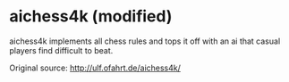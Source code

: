 # aichess4k (modified)

aichess4k implements all chess rules and tops it off with an ai that casual players find difficult to beat.

Original source: http://ulf.ofahrt.de/aichess4k/
